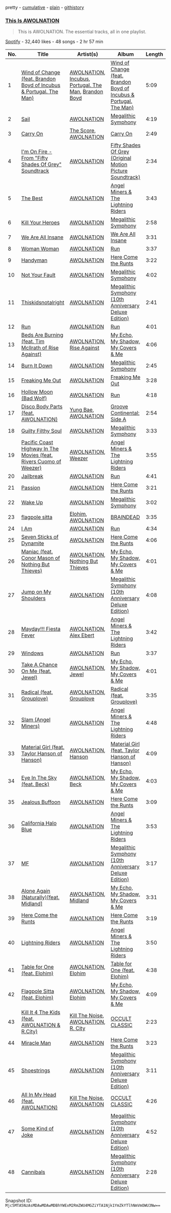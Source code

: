 pretty - [cumulative](/playlists/cumulative/37i9dQZF1DZ06evO2yLRw4.md) - [plain](/playlists/plain/37i9dQZF1DZ06evO2yLRw4) - [githistory](https://github.githistory.xyz/mackorone/spotify-playlist-archive/blob/main/playlists/plain/37i9dQZF1DZ06evO2yLRw4)

### [This Is AWOLNATION](https://open.spotify.com/playlist/37i9dQZF1DZ06evO2yLRw4)

> This is AWOLNATION\. The essential tracks, all in one playlist.

[Spotify](https://open.spotify.com/user/spotify) - 32,440 likes - 48 songs - 2 hr 57 min

| No. | Title | Artist(s) | Album | Length |
|---|---|---|---|---|
| 1 | [Wind of Change \(feat\. Brandon Boyd of Incubus & Portugal\. The Man\)](https://open.spotify.com/track/6dgniKsterTlem7d54gGjP) | [AWOLNATION](https://open.spotify.com/artist/4njdEjTnLfcGImKZu1iSrz), [Incubus](https://open.spotify.com/artist/3YcBF2ttyueytpXtEzn1Za), [Portugal\. The Man](https://open.spotify.com/artist/4kI8Ie27vjvonwaB2ePh8T), [Brandon Boyd](https://open.spotify.com/artist/0QmjlE852mAIaEt2IpBquO) | [Wind of Change \(feat\. Brandon Boyd of Incubus & Portugal\. The Man\)](https://open.spotify.com/album/5Nu3B843pAWSp8gOCcVxkx) | 5:09 |
| 2 | [Sail](https://open.spotify.com/track/7ueP5u2qkdZbIPN2YA6LR0) | [AWOLNATION](https://open.spotify.com/artist/4njdEjTnLfcGImKZu1iSrz) | [Megalithic Symphony](https://open.spotify.com/album/1fag8cnc5p4Umu4tRMAsLv) | 4:19 |
| 3 | [Carry On](https://open.spotify.com/track/58hzFlHm1gKIJzRMSt0vWV) | [The Score](https://open.spotify.com/artist/2q3GG88dVwuQPF4FmySr9I), [AWOLNATION](https://open.spotify.com/artist/4njdEjTnLfcGImKZu1iSrz) | [Carry On](https://open.spotify.com/album/4JnL4N9xWOWrQIF7rCdEXH) | 2:49 |
| 4 | [I'm On Fire \- From "Fifty Shades Of Grey" Soundtrack](https://open.spotify.com/track/71dvxqSL0JT3J4Uv2WdPJx) | [AWOLNATION](https://open.spotify.com/artist/4njdEjTnLfcGImKZu1iSrz) | [Fifty Shades Of Grey \(Original Motion Picture Soundtrack\)](https://open.spotify.com/album/4gnEi23PFBwHXT9rMqTsN5) | 2:34 |
| 5 | [The Best](https://open.spotify.com/track/1t4wa5r7E7oZ2D4G07JFsI) | [AWOLNATION](https://open.spotify.com/artist/4njdEjTnLfcGImKZu1iSrz) | [Angel Miners & The Lightning Riders](https://open.spotify.com/album/4lO7GONtjBvEqVDc5UQurZ) | 3:43 |
| 6 | [Kill Your Heroes](https://open.spotify.com/track/7LJF6AtijSniUJpmZTqKRj) | [AWOLNATION](https://open.spotify.com/artist/4njdEjTnLfcGImKZu1iSrz) | [Megalithic Symphony](https://open.spotify.com/album/1fag8cnc5p4Umu4tRMAsLv) | 2:58 |
| 7 | [We Are All Insane](https://open.spotify.com/track/2N175zTqPQhQ5FHOrgsW3h) | [AWOLNATION](https://open.spotify.com/artist/4njdEjTnLfcGImKZu1iSrz) | [We Are All Insane](https://open.spotify.com/album/5ymWKh4Tp382PsDDSimpNI) | 3:31 |
| 8 | [Woman Woman](https://open.spotify.com/track/7oaBv3Bx1ySw1QOY0yUxzQ) | [AWOLNATION](https://open.spotify.com/artist/4njdEjTnLfcGImKZu1iSrz) | [Run](https://open.spotify.com/album/6yGp5e6Puhx155c8dQ8e6P) | 3:37 |
| 9 | [Handyman](https://open.spotify.com/track/2o2RDduVgudcGSLrFaV1D0) | [AWOLNATION](https://open.spotify.com/artist/4njdEjTnLfcGImKZu1iSrz) | [Here Come the Runts](https://open.spotify.com/album/57zNKp8j0mG1rNtbEVkLMV) | 3:22 |
| 10 | [Not Your Fault](https://open.spotify.com/track/31hUonEmUsEVd0FMRv1s5r) | [AWOLNATION](https://open.spotify.com/artist/4njdEjTnLfcGImKZu1iSrz) | [Megalithic Symphony](https://open.spotify.com/album/1fag8cnc5p4Umu4tRMAsLv) | 4:02 |
| 11 | [Thiskidsnotalright](https://open.spotify.com/track/0dGPGavyiPtOdAGGi11pt3) | [AWOLNATION](https://open.spotify.com/artist/4njdEjTnLfcGImKZu1iSrz) | [Megalithic Symphony \(10th Anniversary Deluxe Edition\)](https://open.spotify.com/album/5JNXvM5u7H04wj71hDLfux) | 2:41 |
| 12 | [Run](https://open.spotify.com/track/2wIC3jqtTK78zQMdj1DRLu) | [AWOLNATION](https://open.spotify.com/artist/4njdEjTnLfcGImKZu1iSrz) | [Run](https://open.spotify.com/album/6yGp5e6Puhx155c8dQ8e6P) | 4:01 |
| 13 | [Beds Are Burning \(feat\. Tim Mcllrath of Rise Against\)](https://open.spotify.com/track/0yTSj2rIX1OeYQJcunbi5N) | [AWOLNATION](https://open.spotify.com/artist/4njdEjTnLfcGImKZu1iSrz), [Rise Against](https://open.spotify.com/artist/6Wr3hh341P84m3EI8qdn9O) | [My Echo, My Shadow, My Covers & Me](https://open.spotify.com/album/7AERvdOdM3KBn5XaCs42dW) | 4:06 |
| 14 | [Burn It Down](https://open.spotify.com/track/4apfsISItA7UeoSZsw5DsB) | [AWOLNATION](https://open.spotify.com/artist/4njdEjTnLfcGImKZu1iSrz) | [Megalithic Symphony](https://open.spotify.com/album/1fag8cnc5p4Umu4tRMAsLv) | 2:45 |
| 15 | [Freaking Me Out](https://open.spotify.com/track/3I8U8BMugXc4ZGzAl5IkCc) | [AWOLNATION](https://open.spotify.com/artist/4njdEjTnLfcGImKZu1iSrz) | [Freaking Me Out](https://open.spotify.com/album/4zfYtnA9PxMK3daDkQrqpN) | 3:28 |
| 16 | [Hollow Moon \(Bad Wolf\)](https://open.spotify.com/track/7cfr3F2jpzjwqL6ZhGfjtH) | [AWOLNATION](https://open.spotify.com/artist/4njdEjTnLfcGImKZu1iSrz) | [Run](https://open.spotify.com/album/6yGp5e6Puhx155c8dQ8e6P) | 4:18 |
| 17 | [Disco Body Parts \(feat\. AWOLNATION\)](https://open.spotify.com/track/4W0PnZs6I5KLx3lbPUwnI2) | [Yung Bae](https://open.spotify.com/artist/30FDJPN3RtwJZ20g5YGCRX), [AWOLNATION](https://open.spotify.com/artist/4njdEjTnLfcGImKZu1iSrz) | [Groove Continental: Side A](https://open.spotify.com/album/4f4Mgrjdn7P6SoSLV6SWHI) | 2:54 |
| 18 | [Guilty Filthy Soul](https://open.spotify.com/track/3nyvjKrxPNMnX4GtXIbLJk) | [AWOLNATION](https://open.spotify.com/artist/4njdEjTnLfcGImKZu1iSrz) | [Megalithic Symphony](https://open.spotify.com/album/1fag8cnc5p4Umu4tRMAsLv) | 3:33 |
| 19 | [Pacific Coast Highway In The Movies \(feat\. Rivers Cuomo of Weezer\)](https://open.spotify.com/track/0oS1aOj8pLkDV9bGp7j95G) | [AWOLNATION](https://open.spotify.com/artist/4njdEjTnLfcGImKZu1iSrz), [Weezer](https://open.spotify.com/artist/3jOstUTkEu2JkjvRdBA5Gu) | [Angel Miners & The Lightning Riders](https://open.spotify.com/album/4lO7GONtjBvEqVDc5UQurZ) | 3:55 |
| 20 | [Jailbreak](https://open.spotify.com/track/57UIoWO4bNtnrTRXHvHfbL) | [AWOLNATION](https://open.spotify.com/artist/4njdEjTnLfcGImKZu1iSrz) | [Run](https://open.spotify.com/album/6yGp5e6Puhx155c8dQ8e6P) | 4:41 |
| 21 | [Passion](https://open.spotify.com/track/4WyDmwmeBdrGgJEQquZfz3) | [AWOLNATION](https://open.spotify.com/artist/4njdEjTnLfcGImKZu1iSrz) | [Here Come the Runts](https://open.spotify.com/album/57zNKp8j0mG1rNtbEVkLMV) | 3:21 |
| 22 | [Wake Up](https://open.spotify.com/track/1G6veZVvJjrSwCytFAKVkb) | [AWOLNATION](https://open.spotify.com/artist/4njdEjTnLfcGImKZu1iSrz) | [Megalithic Symphony](https://open.spotify.com/album/1fag8cnc5p4Umu4tRMAsLv) | 3:02 |
| 23 | [flagpole sitta](https://open.spotify.com/track/2IIeiY0ZtqrJLnKZxuLGf1) | [Elohim](https://open.spotify.com/artist/6wKxOKEA3K6R2UZ3COLXEY), [AWOLNATION](https://open.spotify.com/artist/4njdEjTnLfcGImKZu1iSrz) | [BRAINDEAD](https://open.spotify.com/album/0ljZRCAuKCLVEhqfnw6Ygv) | 3:35 |
| 24 | [I Am](https://open.spotify.com/track/31CgjKFR1pzFO5Im365rXB) | [AWOLNATION](https://open.spotify.com/artist/4njdEjTnLfcGImKZu1iSrz) | [Run](https://open.spotify.com/album/6yGp5e6Puhx155c8dQ8e6P) | 4:34 |
| 25 | [Seven Sticks of Dynamite](https://open.spotify.com/track/4Zpq56sTzSWbeO03WL6XBp) | [AWOLNATION](https://open.spotify.com/artist/4njdEjTnLfcGImKZu1iSrz) | [Here Come the Runts](https://open.spotify.com/album/57zNKp8j0mG1rNtbEVkLMV) | 4:06 |
| 26 | [Maniac \(feat\. Conor Mason of Nothing But Thieves\)](https://open.spotify.com/track/2Qc4hOAjwrmqCtsZRhjzU3) | [AWOLNATION](https://open.spotify.com/artist/4njdEjTnLfcGImKZu1iSrz), [Nothing But Thieves](https://open.spotify.com/artist/1kDGbuxWknIKx4FlgWxiSp) | [My Echo, My Shadow, My Covers & Me](https://open.spotify.com/album/7AERvdOdM3KBn5XaCs42dW) | 4:01 |
| 27 | [Jump on My Shoulders](https://open.spotify.com/track/6H8AKz5NlriFAJ2soLDfSa) | [AWOLNATION](https://open.spotify.com/artist/4njdEjTnLfcGImKZu1iSrz) | [Megalithic Symphony \(10th Anniversary Deluxe Edition\)](https://open.spotify.com/album/5JNXvM5u7H04wj71hDLfux) | 4:08 |
| 28 | [Mayday!!! Fiesta Fever](https://open.spotify.com/track/4Uu7xa2OnZsCRu5RN911na) | [AWOLNATION](https://open.spotify.com/artist/4njdEjTnLfcGImKZu1iSrz), [Alex Ebert](https://open.spotify.com/artist/1me05HW5s7TShHra5nN7uE) | [Angel Miners & The Lightning Riders](https://open.spotify.com/album/4lO7GONtjBvEqVDc5UQurZ) | 3:42 |
| 29 | [Windows](https://open.spotify.com/track/6eXfVpYZW6v0VhUaNAh3K9) | [AWOLNATION](https://open.spotify.com/artist/4njdEjTnLfcGImKZu1iSrz) | [Run](https://open.spotify.com/album/6yGp5e6Puhx155c8dQ8e6P) | 3:37 |
| 30 | [Take A Chance On Me \(feat\. Jewel\)](https://open.spotify.com/track/2QZpV3KZnDfqrvOfJNcvCY) | [AWOLNATION](https://open.spotify.com/artist/4njdEjTnLfcGImKZu1iSrz), [Jewel](https://open.spotify.com/artist/6FbDoZnMBTdhhhLuJBOOqP) | [My Echo, My Shadow, My Covers & Me](https://open.spotify.com/album/7AERvdOdM3KBn5XaCs42dW) | 4:01 |
| 31 | [Radical \(feat\. Grouplove\)](https://open.spotify.com/track/6x6tlwQoLddsOSdbaKDyx6) | [AWOLNATION](https://open.spotify.com/artist/4njdEjTnLfcGImKZu1iSrz), [Grouplove](https://open.spotify.com/artist/3kVUvbeRdcrqQ3oHk5hPdx) | [Radical \(feat\. Grouplove\)](https://open.spotify.com/album/0oo9h3hC2wlz2JJAgbVST5) | 3:35 |
| 32 | [Slam \(Angel Miners\)](https://open.spotify.com/track/7qVsMCptRS8tf4eIsQVHYR) | [AWOLNATION](https://open.spotify.com/artist/4njdEjTnLfcGImKZu1iSrz) | [Angel Miners & The Lightning Riders](https://open.spotify.com/album/4lO7GONtjBvEqVDc5UQurZ) | 4:48 |
| 33 | [Material Girl \(feat\. Taylor Hanson of Hanson\)](https://open.spotify.com/track/7IyRPhyQIRoCSBnLNLbM36) | [AWOLNATION](https://open.spotify.com/artist/4njdEjTnLfcGImKZu1iSrz), [Hanson](https://open.spotify.com/artist/0SdiiPkr02EUdekHZJkt58) | [Material Girl \(feat\. Taylor Hanson of Hanson\)](https://open.spotify.com/album/5nfPvmgxIqQnGR8J9n8WUh) | 4:09 |
| 34 | [Eye In The Sky \(feat\. Beck\)](https://open.spotify.com/track/4JxXyhC4FAALmp7uXrmsrG) | [AWOLNATION](https://open.spotify.com/artist/4njdEjTnLfcGImKZu1iSrz), [Beck](https://open.spotify.com/artist/3vbKDsSS70ZX9D2OcvbZmS) | [My Echo, My Shadow, My Covers & Me](https://open.spotify.com/album/7AERvdOdM3KBn5XaCs42dW) | 4:03 |
| 35 | [Jealous Buffoon](https://open.spotify.com/track/6RwLKfndAAn4vr1AjN3UYd) | [AWOLNATION](https://open.spotify.com/artist/4njdEjTnLfcGImKZu1iSrz) | [Here Come the Runts](https://open.spotify.com/album/57zNKp8j0mG1rNtbEVkLMV) | 3:09 |
| 36 | [California Halo Blue](https://open.spotify.com/track/6YA5dsZtMM68VkEpbSSpcD) | [AWOLNATION](https://open.spotify.com/artist/4njdEjTnLfcGImKZu1iSrz) | [Angel Miners & The Lightning Riders](https://open.spotify.com/album/4lO7GONtjBvEqVDc5UQurZ) | 3:53 |
| 37 | [MF](https://open.spotify.com/track/6LvMKoA7E62Z2DHJI65koP) | [AWOLNATION](https://open.spotify.com/artist/4njdEjTnLfcGImKZu1iSrz) | [Megalithic Symphony \(10th Anniversary Deluxe Edition\)](https://open.spotify.com/album/5JNXvM5u7H04wj71hDLfux) | 3:17 |
| 38 | [Alone Again \(Naturally\)\[feat\. Midland\]](https://open.spotify.com/track/6HUr7QGTosidqNFHTsASCC) | [AWOLNATION](https://open.spotify.com/artist/4njdEjTnLfcGImKZu1iSrz), [Midland](https://open.spotify.com/artist/1DTZRmlVZBxx2wRQBtx6yi) | [My Echo, My Shadow, My Covers & Me](https://open.spotify.com/album/7AERvdOdM3KBn5XaCs42dW) | 3:31 |
| 39 | [Here Come the Runts](https://open.spotify.com/track/5HWpx5Pjj9wFROhreH612d) | [AWOLNATION](https://open.spotify.com/artist/4njdEjTnLfcGImKZu1iSrz) | [Here Come the Runts](https://open.spotify.com/album/57zNKp8j0mG1rNtbEVkLMV) | 3:19 |
| 40 | [Lightning Riders](https://open.spotify.com/track/2X18YLYhIFqwKXFsYAy4if) | [AWOLNATION](https://open.spotify.com/artist/4njdEjTnLfcGImKZu1iSrz) | [Angel Miners & The Lightning Riders](https://open.spotify.com/album/4lO7GONtjBvEqVDc5UQurZ) | 3:50 |
| 41 | [Table for One \(feat\. Elohim\)](https://open.spotify.com/track/7fE5PFt7j1aNGdCEM89qxN) | [AWOLNATION](https://open.spotify.com/artist/4njdEjTnLfcGImKZu1iSrz), [Elohim](https://open.spotify.com/artist/6wKxOKEA3K6R2UZ3COLXEY) | [Table for One \(feat\. Elohim\)](https://open.spotify.com/album/6Vh3fdmfzij1qT1KVHapZQ) | 4:38 |
| 42 | [Flagpole Sitta \(feat\. Elohim\)](https://open.spotify.com/track/5KcdcUuL8YI3PqeQIvJj2H) | [AWOLNATION](https://open.spotify.com/artist/4njdEjTnLfcGImKZu1iSrz), [Elohim](https://open.spotify.com/artist/6wKxOKEA3K6R2UZ3COLXEY) | [My Echo, My Shadow, My Covers & Me](https://open.spotify.com/album/7AERvdOdM3KBn5XaCs42dW) | 4:09 |
| 43 | [Kill It 4 The Kids \(feat\. AWOLNATION & R.City\)](https://open.spotify.com/track/1ZsURRKj1wHUeQq6kZze8S) | [Kill The Noise](https://open.spotify.com/artist/3qnMl4DHT4gndzFAcG4FlM), [AWOLNATION](https://open.spotify.com/artist/4njdEjTnLfcGImKZu1iSrz), [R\. City](https://open.spotify.com/artist/4TH4BHy0LdBi3dpBW4P2UX) | [OCCULT CLASSIC](https://open.spotify.com/album/2xCNIURBZpbjPLoaxSRujw) | 2:23 |
| 44 | [Miracle Man](https://open.spotify.com/track/6yE6AL3D5lq25jtTAESkVu) | [AWOLNATION](https://open.spotify.com/artist/4njdEjTnLfcGImKZu1iSrz) | [Here Come the Runts](https://open.spotify.com/album/57zNKp8j0mG1rNtbEVkLMV) | 3:23 |
| 45 | [Shoestrings](https://open.spotify.com/track/0QvqrTGC7FSolbg8rQbHGa) | [AWOLNATION](https://open.spotify.com/artist/4njdEjTnLfcGImKZu1iSrz) | [Megalithic Symphony \(10th Anniversary Deluxe Edition\)](https://open.spotify.com/album/5JNXvM5u7H04wj71hDLfux) | 3:11 |
| 46 | [All In My Head \(feat\. AWOLNATION\)](https://open.spotify.com/track/0HQrTFhNkxL1EQdOiN0ZFf) | [Kill The Noise](https://open.spotify.com/artist/3qnMl4DHT4gndzFAcG4FlM), [AWOLNATION](https://open.spotify.com/artist/4njdEjTnLfcGImKZu1iSrz) | [OCCULT CLASSIC](https://open.spotify.com/album/2xCNIURBZpbjPLoaxSRujw) | 4:26 |
| 47 | [Some Kind of Joke](https://open.spotify.com/track/2VlHWRniOo0XzzXOfovzIA) | [AWOLNATION](https://open.spotify.com/artist/4njdEjTnLfcGImKZu1iSrz) | [Megalithic Symphony \(10th Anniversary Deluxe Edition\)](https://open.spotify.com/album/5JNXvM5u7H04wj71hDLfux) | 4:52 |
| 48 | [Cannibals](https://open.spotify.com/track/7lGDiKxrmodlgNvzjZOtws) | [AWOLNATION](https://open.spotify.com/artist/4njdEjTnLfcGImKZu1iSrz) | [Megalithic Symphony \(10th Anniversary Deluxe Edition\)](https://open.spotify.com/album/5JNXvM5u7H04wj71hDLfux) | 2:28 |

Snapshot ID: `Mjc5MTA5NzAsMDAwMDAwMDBhYWExM2RmZWU4MGZiYTA1Njk1YmZkYTlhNmVmOWU3Nw==`
